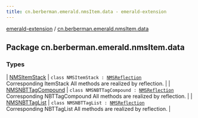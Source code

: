 ```yaml
---
title: cn.berberman.emerald.nmsItem.data - emerald-extension
---
```


[emerald-extension](../index.html) / [cn.berberman.emerald.nmsItem.data](.)

## Package cn.berberman.emerald.nmsItem.data

### Types

| [NMSItemStack](-n-m-s-item-stack/index.html) | `class NMSItemStack : `[`NMSReflection`](../cn.berberman.emerald.nms-item/-n-m-s-reflection/index.html)<br>Corresponding ItemStack All methods are realized by reflection. |
| [NMSNBTTagCompound](-n-m-s-n-b-t-tag-compound/index.html) | `class NMSNBTTagCompound : `[`NMSReflection`](../cn.berberman.emerald.nms-item/-n-m-s-reflection/index.html)<br>Corresponding NBTTagCompound All methods are realized by reflection. |
| [NMSNBTTagList](-n-m-s-n-b-t-tag-list/index.html) | `class NMSNBTTagList : `[`NMSReflection`](../cn.berberman.emerald.nms-item/-n-m-s-reflection/index.html)<br>Corresponding NBTTagList All methods are realized by reflection. |

